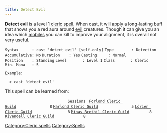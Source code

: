 ```yaml
---
title: Detect Evil
---
```


**Detect evil** is a level 1 [cleric](cleric "wikilink")
[spell](spell "wikilink"). When cast, it will apply a long-lasting buff
that shows you a red aura around [evil](alignment "wikilink") creatures.
Though it can give you an idea which [mobiles](mobile "wikilink") you
can kill to improve your alignment, it is overall not very useful.

`Syntax      : cast 'detect evil' [self-only]`
`Type        : Detection`
`Accumulative: No`
`Duration    : Yes`
`Casting     : Normal`
`Position    : Standing`
`Level       : Level 1`
`Class       : Cleric`
`Min. Mana   : 5`

`Example:`

`  > cast 'detect evil'`

This spell can be learned from:

`                            Sessions `
[`Forlond Cleric Guild`](Forlond_Cleric_Guild "wikilink")`               8`
[`Harlond Cleric Guild`](Harlond_Cleric_Guild "wikilink")`               5`
[`Lórien Cleric Guild`](Lórien_Cleric_Guild "wikilink")`                8`
[`Minas Brethil Cleric Guild`](Minas_Brethil_Cleric_Guild "wikilink")`         8`
[`Rivendell Cleric Guild`](Rivendell_Cleric_Guild "wikilink")`             8`

[Category:Cleric spells](Category:Cleric_spells "wikilink")
[Category:Spells](Category:Spells "wikilink")